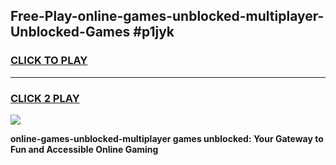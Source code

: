 
## Free-Play-online-games-unblocked-multiplayer-Unblocked-Games #p1jyk
<h3>
<a href="https://news.freeplayer.one?title=online-games-unblocked-multiplayer&ref=8M">CLICK TO PLAY</a></h3>
<hr>

<h3>
<a href="https://news.freeplayer.one?title=online-games-unblocked-multiplayer&ref=8M">CLICK 2 PLAY</a>
  
</h3>

<a href="https://news.freeplayer.one?title=online-games-unblocked-multiplayer&ref=8M"><img src="https://clearcache.store/games.png"></a>


**online-games-unblocked-multiplayer games unblocked: Your Gateway to Fun and Accessible Online Gaming**
